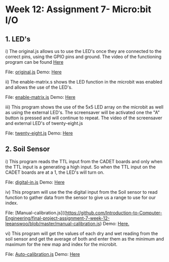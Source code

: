 # Week 12: Assignment 7- Micro:bit I/O

## 1. LED's 
  
  i) The original.js allows us to use the LED's once they are connected to the correct pins, using the GPIO pins and ground. The video of the functioning program can be found [Here](https://imgur.com/a/BpyvbMy)
 
 File: [original.js](https://github.com/Introduction-to-Computer-Engineering/final-project-assignment-7-week-12-leeanswoo/blob/master/original.js)
 Demo: [Here](https://imgur.com/a/exN3I0y)
  
  ii) The enable-matrix.s shows the LED function in the microbit was enabled and allows the use of the LED's. 
  
  File: [enable-matrix.js](https://github.com/Introduction-to-Computer-Engineering/final-project-assignment-7-week-12-leeanswoo/blob/master/enable-matrix.js)
  Demo: [Here](https://imgur.com/a/exN3I0y)
  
  iii) This program shows the use of the 5x5 LED array on the microbit as well as using the external LED's. The screensaver will be activated one the "A" button is pressed and will continue to repeat. The video of the screensaver and external LED's of twenty-eight.js 
  
  File: [twenty-eight.js](https://github.com/Introduction-to-Computer-Engineering/final-project-assignment-7-week-12-leeanswoo/blob/master/twenty-eight.js)
  Demo: [Here](https://imgur.com/a/ELXXhYd)
  

## 2. Soil Sensor 

  i) This program reads the TTL input from the CADET boards and only when the TTL input is a generating a high input. So when the TTL input on the CADET boards are at a 1, the LED's will turn on. 
  
  File: [digital-in.js](https://github.com/Introduction-to-Computer-Engineering/final-project-assignment-7-week-12-leeanswoo/blob/master/digital-in.js)
  Demo: [Here](https://imgur.com/a/pw2fL6A)
  
  iv) This program will use the the digital input from the Soil sensor to read function to gather data from the sensor to give us a range to use for our index. 
  
  File: [Manual-calibration.js]((https://github.com/Introduction-to-Computer-Engineering/final-project-assignment-7-week-12-leeanswoo/blob/master/manual-calibration.js)
  Demo: [Here.](https://imgur.com/a/P8K4EVr)

vi) This program will get the values of each dry and wet reading from the soil sensor and get the average of both and enter them as the minimum and maximum for the new map and index for the microbit. 

File: [Auto-calibration.js](https://imgur.com/a/P8K4EVr)
Demo: [Here](https://imgur.com/a/HQnfxb1)


